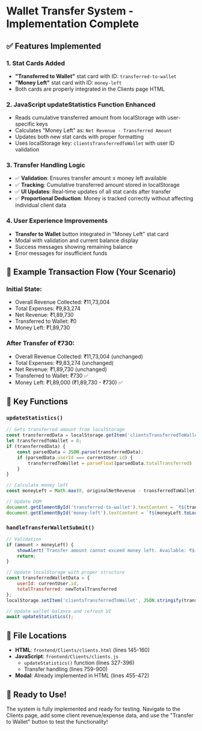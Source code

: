 # Wallet Transfer System - Implementation Complete

## ✅ Features Implemented

### 1. Stat Cards Added
- **"Transferred to Wallet"** stat card with ID: `transferred-to-wallet`  
- **"Money Left"** stat card with ID: `money-left`
- Both cards are properly integrated in the Clients page HTML

### 2. JavaScript updateStatistics Function Enhanced
- Reads cumulative transferred amount from localStorage with user-specific keys
- Calculates "Money Left" as: `Net Revenue - Transferred Amount`
- Updates both new stat cards with proper formatting
- Uses localStorage key: `clientsTransferredToWallet` with user ID validation

### 3. Transfer Handling Logic
- ✅ **Validation**: Ensures transfer amount ≤ money left available
- ✅ **Tracking**: Cumulative transferred amount stored in localStorage
- ✅ **UI Updates**: Real-time updates of all stat cards after transfer
- ✅ **Proportional Deduction**: Money is tracked correctly without affecting individual client data

### 4. User Experience Improvements
- **Transfer to Wallet** button integrated in "Money Left" stat card
- Modal with validation and current balance display
- Success messages showing remaining balance
- Error messages for insufficient funds

## 🎯 Example Transaction Flow (Your Scenario)

### Initial State:
- Overall Revenue Collected: ₹11,73,004
- Total Expenses: ₹9,83,274  
- Net Revenue: ₹1,89,730
- Transferred to Wallet: ₹0
- Money Left: ₹1,89,730

### After Transfer of ₹730:
- Overall Revenue Collected: ₹11,73,004 (unchanged)
- Total Expenses: ₹9,83,274 (unchanged)
- Net Revenue: ₹1,89,730 (unchanged)
- Transferred to Wallet: ₹730 ✅
- Money Left: ₹1,89,000 (₹1,89,730 - ₹730) ✅

## 🔧 Key Functions

### `updateStatistics()`
```javascript
// Gets transferred amount from localStorage
const transferredData = localStorage.getItem('clientsTransferredToWallet');
let transferredToWallet = 0;
if (transferredData) {
    const parsedData = JSON.parse(transferredData);
    if (parsedData.userId === currentUser.id) {
        transferredToWallet = parseFloat(parsedData.totalTransferred) || 0;
    }
}

// Calculate money left
const moneyLeft = Math.max(0, originalNetRevenue - transferredToWallet);

// Update DOM
document.getElementById('transferred-to-wallet').textContent = `₹${transferredToWallet.toLocaleString('en-IN')}`;
document.getElementById('money-left').textContent = `₹${moneyLeft.toLocaleString('en-IN')}`;
```

### `handleTransferWalletSubmit()`
```javascript
// Validation
if (amount > moneyLeft) {
    showAlert(`Transfer amount cannot exceed money left. Available: ₹${moneyLeft.toLocaleString('en-IN')}`, 'error');
    return;
}

// Update localStorage with proper structure
const transferredWalletData = {
    userId: currentUser.id,
    totalTransferred: newTotalTransferred
};
localStorage.setItem('clientsTransferredToWallet', JSON.stringify(transferredWalletData));

// Update wallet balance and refresh UI
await updateStatistics();
```

## 📍 File Locations
- **HTML**: `frontend/Clients/clients.html` (lines 145-160)
- **JavaScript**: `frontend/Clients/clients.js` 
  - `updateStatistics()` function (lines 327-396)
  - Transfer handling (lines 759-900)
- **Modal**: Already implemented in HTML (lines 455-472)

## 🚀 Ready to Use!
The system is fully implemented and ready for testing. Navigate to the Clients page, add some client revenue/expense data, and use the "Transfer to Wallet" button to test the functionality!
